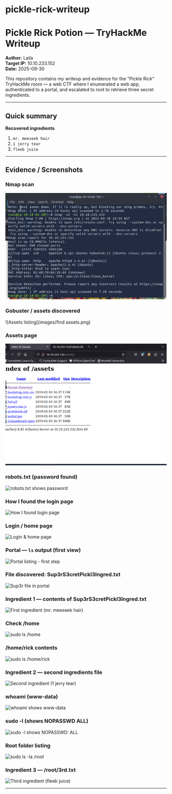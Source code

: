 # pickle-rick-writeup

# Pickle Rick Potion — TryHackMe Writeup

**Author:** Laila  
**Target IP:** 10.10.233.152  
**Date:** 2025-09-30

This repository contains my writeup and evidence for the "Pickle Rick" TryHackMe room — a web CTF where I enumerated a web app, authenticated to a portal, and escalated to root to retrieve three secret ingredients.

---

## Quick summary
**Recovered ingredients**
1. `mr. meeseek hair`  
2. `1 jerry tear`  
3. `fleeb juice`

---

## Evidence / Screenshots

### Nmap scan
![Nmap scan output](images/nmap.png)

### Gobuster / assets discovered
![Assets listing](images/find assets.png)

### Assets page 
![Assets listing](images/assets.png)

### robots.txt (password found)
![robots.txt shows password](images/robot_txt.png)

### How I found the login page
![How I found login page](images/how_i_found_login_page.png)

### Login / home page
![Login & home page](images/login_home_page.png)

### Portal — `ls` output (first view)
![Portal listing - first step](images/ls_in_portal_first_step.png)

### File discovered: Sup3rS3cretPickl3Ingred.txt
![Sup3r file in portal](images/ls_in_portal_first_step.png)

### Ingredient 1 — contents of Sup3rS3cretPickl3Ingred.txt
![First ingredient (mr. meeseek hair)](images/first_page.png)

### Check /home
![sudo ls /home](images/sudo_ls_home.png)

### /home/rick contents
![sudo ls /home/rick](images/sudo_ls_home_rick.png)

### Ingredient 2 — second ingredients file
![Second ingredient (1 jerry tear)](images/third_ingrd.png)

### whoami (www-data)
![whoami shows www-data](images/whoami_www_data.png)

### sudo -l (shows NOPASSWD ALL)
![sudo -l shows NOPASSWD: ALL](images/sudo_ls_www_data.png)

### Root folder listing
![sudo ls -la /root](images/sudo_ls_root.png)

### Ingredient 3 — /root/3rd.txt
![Third ingredient (fleeb juice)](images/third_ingrd.png)

---


